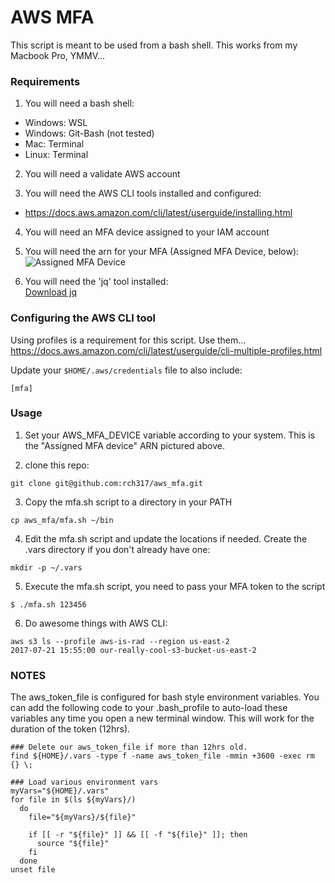 # AWS MFA


This script is meant to be used from a bash shell. This works from my Macbook Pro,  YMMV...


### Requirements
1) You will need a bash shell:
  - Windows:  WSL
  - Windows: Git-Bash (not tested)
  - Mac: Terminal
  - Linux: Terminal  

2) You will need a validate AWS account  

3) You will need the AWS CLI tools installed and configured:
  - https://docs.aws.amazon.com/cli/latest/userguide/installing.html   

4) You will need an MFA device assigned to your IAM account  

5) You will need the arn for your MFA (Assigned MFA Device, below):
![Assigned MFA Device](https://github.com/rch317/aws_mfa/blob/master/images/virtual_device.png)  

6) You will need the 'jq' tool installed:  
[Download jq](https://stedolan.github.io/jq/download/)


### Configuring the AWS CLI tool
Using profiles is a requirement for this script.  Use them...  
https://docs.aws.amazon.com/cli/latest/userguide/cli-multiple-profiles.html

Update your ``` $HOME/.aws/credentials ``` file to also include:

```
[mfa]

```

### Usage
1) Set your AWS_MFA_DEVICE variable according to your system. This is the
"Assigned MFA device" ARN pictured above. 

2) clone this repo:  

```
git clone git@github.com:rch317/aws_mfa.git
```

3) Copy the mfa.sh script to a directory in your PATH  

```
cp aws_mfa/mfa.sh ~/bin
```

4) Edit the mfa.sh script and update the locations if needed. Create the
.vars directory if you don't already have one:

```
mkdir -p ~/.vars
```

5) Execute the mfa.sh script, you need to pass your MFA token to the script

```
$ ./mfa.sh 123456
```

6) Do awesome things with AWS CLI:

```
aws s3 ls --profile aws-is-rad --region us-east-2
2017-07-21 15:55:00 our-really-cool-s3-bucket-us-east-2
```

### NOTES
The aws_token_file is configured for bash style environment variables.  You can add
the following code to your .bash_profile to auto-load these variables any time you
open a new terminal window.  This will work for the duration of the token (12hrs).

```
### Delete our aws_token_file if more than 12hrs old.
find ${HOME}/.vars -type f -name aws_token_file -mmin +3600 -exec rm {} \;

### Load various environment vars
myVars="${HOME}/.vars"
for file in $(ls ${myVars}/)
  do
    file="${myVars}/${file}"

    if [[ -r "${file}" ]] && [[ -f "${file}" ]]; then
      source "${file}"
    fi
  done
unset file
```
